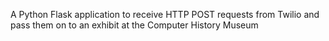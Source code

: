 A Python Flask application to receive HTTP POST requests from Twilio and pass them on to an exhibit at the Computer History Museum
